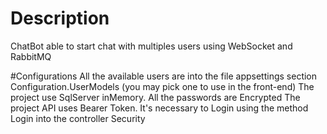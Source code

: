# Description
ChatBot able to start chat with multiples users using WebSocket and RabbitMQ

#Configurations
All the available users are into the file appsettings section Configuration.UserModels (you may pick one to use in the front-end)
The project use SqlServer inMemory. All the passwords are Encrypted
The project API uses Bearer Token. It's necessary to Login using the method Login into the controller Security